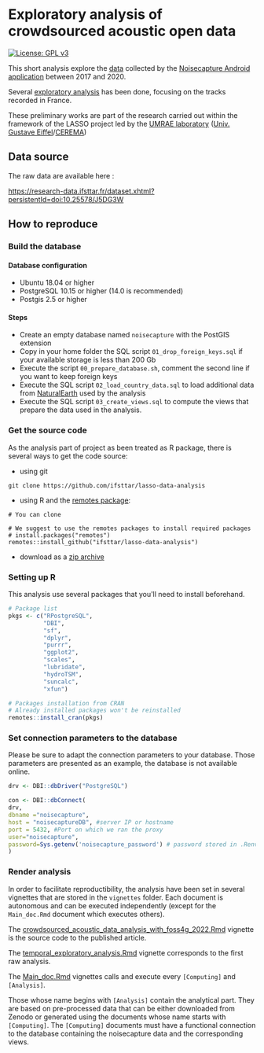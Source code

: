 # Exploratory analysis of crowdsourced acoustic open data

[![License: GPL v3](https://img.shields.io/badge/License-GPLv3-blue.svg)](https://www.gnu.org/licenses/gpl-3.0)

This short analysis explore the [data](https://research-data.ifsttar.fr/dataset.xhtml?persistentId=doi:10.25578/J5DG3W) collected by the [Noisecapture Android application](https://play.google.com/store/apps/details?id=org.noise_planet.noisecapture) between 2017 and 2020.

Several [exploratory analysis](https://ifsttar.github.io/lasso-data-analysis/articles/) 
has been done, focusing on the tracks recorded in France.

These preliminary works are part of the research carried out 
within the framework of the LASSO project 
led by the [UMRAE laboratory](https://www.umrae.fr/en/) ([Univ. Gustave Eiffel](https://www.univ-gustave-eiffel.fr/)/[CEREMA](http://www.cerema.fr/))

## Data source

The raw data are available here :

https://research-data.ifsttar.fr/dataset.xhtml?persistentId=doi:10.25578/J5DG3W

## How to reproduce
### Build the database
#### Database configuration
- Ubuntu 18.04 or higher
- PostgreSQL 10.15 or higher (14.0 is recommended)
- Postgis 2.5 or higher

#### Steps

- Create an empty database named `noisecapture` with the PostGIS extension
- Copy in your home folder the SQL script `01_drop_foreign_keys.sql` if your available storage is less than 200 Gb
- Execute the script `00_prepare_database.sh`, comment the second line if you want to keep foreign keys
- Execute the SQL script `02_load_country_data.sql` to load additional data from [NaturalEarth](https://www.naturalearthdata.com/downloads/10m-cultural-vectors/) used by the analysis
- Execute the SQL script `03_create_views.sql` to compute the views that prepare the data used in the analysis.

### Get the source code

As the analysis part of project as been treated as R package, there is several ways 
to get the code source:
- using git

```{bash git-clone, eval=FALSE}
git clone https://github.com/ifsttar/lasso-data-analysis
```

- using R and the [remotes package](https://remotes.r-lib.org/):

```{r package-installation, eval=FALSE}
# You can clone 

# We suggest to use the remotes packages to install required packages
# install.packages("remotes")
remotes::install_github("ifsttar/lasso-data-analysis")
```

- download as a [zip archive](https://github.com/ifsttar/lasso-data-analysis/archive/refs/heads/main.zip)

### Setting up R
This analysis use several packages that you'll need to install beforehand.

```r
# Package list
pkgs <- c("RPostgreSQL",
          "DBI",
          "sf",
          "dplyr",
          "purrr",
          "ggplot2",
          "scales",
          "lubridate",
          "hydroTSM",
          "suncalc",
          "xfun")

# Packages installation from CRAN
# Already installed packages won't be reinstalled
remotes::install_cran(pkgs)
```
### Set connection parameters to the database

Please be sure to adapt the connection parameters to your database.
Those parameters are presented as an example, the database is not available online.

```r
drv <- DBI::dbDriver("PostgreSQL")

con <- DBI::dbConnect(
drv,
dbname ="noisecapture",
host = "noisecaptureDB", #server IP or hostname
port = 5432, #Port on which we ran the proxy
user="noisecapture",
password=Sys.getenv('noisecapture_password') # password stored in .Renviron. Use this to edit it : usethis::edit_r_environ()
)
```

### Render analysis

In order to facilitate reproductibility, the analysis have been set in several vignettes
that are stored in the `vignettes` folder.
Each document is autonomous and can be executed independently (except for the 
`Main_doc.Rmd` document which executes others).

The [crowdsourced_acoustic_data_analysis_with_foss4g_2022.Rmd](https://github.com/Ifsttar/lasso-data-analysis/blob/main/vignettes/crowdsourced_acoustic_data_analysis_with_foss4g_2022.Rmd) vignette is the source code to the published article.

The [temporal_exploratory_analysis.Rmd](https://github.com/ifsttar/lasso-data-analysis/blob/main/vignettes/temporal_exploratory_analysis.Rmd) vignette corresponds to the first raw analysis.

The [Main_doc.Rmd](https://github.com/Ifsttar/lasso-data-analysis/blob/main/vignettes/Main_doc.Rmd)
vignettes calls and execute every `[Computing]` and `[Analysis]`.

Those whose name begins with `[Analysis]` contain the analytical part. 
They are based on pre-processed data that can be either downloaded from Zenodo 
or generated using the documents whose name starts with `[Computing]`.
The `[Computing]` documents must have a functional connection to the database 
containing the noisecapture data and the corresponding views.








